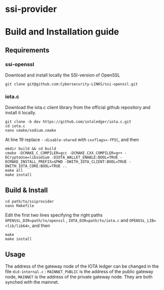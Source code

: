# ssi-provider

# Build and Installation guide

## Requirements

### ssi-openssl

Download and install locally the SSI-version of OpenSSL

    git clone git@github.com:Cybersecurity-LINKS/ssi-openssl.git

### iota.c

Download the iota.c client library from the official github repository and install it locally. 

    git clone -b dev https://github.com/iotaledger/iota.c.git
    cd iota.c
    nano cmake/sodium.cmake

At line 19 replace `--disable-shared` with `cxxflags=-fPIC`, and then  

    mkdir build && cd build
    cmake -DCMAKE_C_COMPILER=gcc -DCMAKE_CXX_COMPILER=g++ -DCryptoUse=libsodium -DIOTA_WALLET_ENABLE:BOOL=TRUE -DCMAKE_INSTALL_PREFIX=$PWD -DWITH_IOTA_CLIENT:BOOL=TRUE -DWITH_IOTA_CORE:BOOL=TRUE ..
    make all
    make install

## Build & Install

    cd path/to/ssiprovider
    nano Makefile

Edit the first two lines specifying the right paths `OPENSSL_DIR=path/to/openssl` , `IOTA_DIR=path/to/iota.c` and `OPENSSL_LIB=<lib/lib64>`, and then

    make
    make install


## Usage

The address of the gateway node of the IOTA ledger can be changed in the file `did-internal.c` : `MAINNET_PUBLIC` is the address of the public gateway node, `MAINNET` is the address of the private gateway node. They are both synched with the mainnet.
